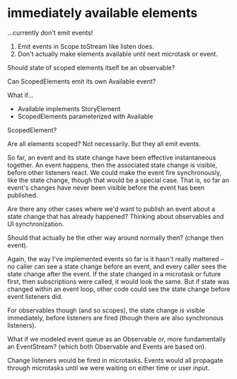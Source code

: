 # immediately available elements

...currently don't emit events!

1. Emit events in Scope.toStream like listen does.
2. Don't actually make elements available until next microtask or event.

Should state of scoped elements itself be an observable?

Can ScopedElements emit its own Available event?

What if...

* Available implements StoryElement
* ScopedElements parameterized with Available

ScopedElement?

Are all elements scoped? Not necessarily. But they all emit events.

So far, an event and its state change have been effective instantaneous together. An event happens,
then the associated state change is visible, before other listeners react. We could make the event
fire synchronously, like the state change, though that would be a special case. That is, so far an
event's changes have never been visible before the event has been published.

Are there any other cases where we'd want to publish an event about a state change that has
already happened? Thinking about observables and UI synchronization.

Should that actually be the other way around normally then? (change then event).

Again, the way I've implemented events so far is it hasn't really mattered – no caller can see
a state change before an event, and every caller sees the state change after the event. If the 
state changed in a microtask or future first, then subscriptions were called, it would look the 
same. But if state was changed within an event loop, other code could see the state change before
event listeners did.

For observables though (and so scopes), the state change _is_ visible immediately, before listeners
are fired (though there are also synchronous listeners).

What if we modeled event queue as an Observable or, more fundamentally an EventStream? (which 
both Observable and Events are based on).

Change listeners would be fired in microtasks. Events would all propagate through microtasks until 
we were waiting on either time or user input.
